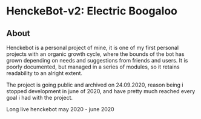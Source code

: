 <h1> HenckeBot-v2: Electric Boogaloo</h1>
<h2>About</h2>
<p>Henckebot is a personal project of mine, it is one of my first personal projects with an organic growth cycle, where the bounds of the bot has grown depending on needs and suggestions from friends and users.
It is poorly documented, but managed in a series of modules, so it retains readability to an alright extent.</p>

<p>The project is going public and archived on 24.09.2020, reason being i stopped development in june of 2020, and have pretty much reached every goal i had with the project.</p>

Long live henckebot may 2020 - june 2020
